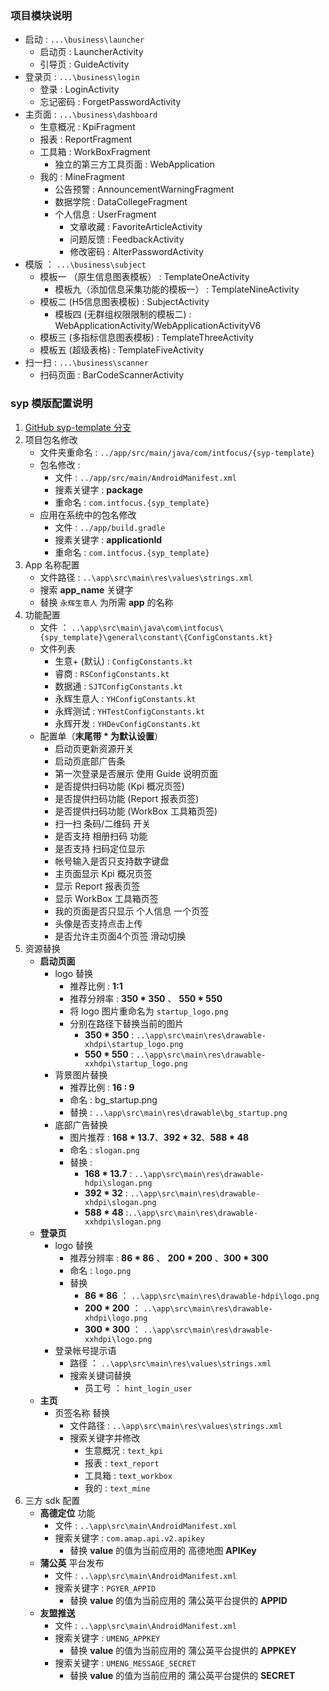 ### 项目模块说明
- 启动 : `...\business\launcher`
	- 启动页 : LauncherActivity
	- 引导页 : GuideActivity
- 登录页 : `...\business\login`
	- 登录 : LoginActivity
	- 忘记密码 : ForgetPasswordActivity
- 主页面 : `...\business\dashboard`
	- 生意概况 : KpiFragment
	- 报表 : ReportFragment
	- 工具箱 : WorkBoxFragment
		- 独立的第三方工具页面 : WebApplication
	- 我的 : MineFragment
		- 公告预警 : AnnouncementWarningFragment
		- 数据学院 : DataCollegeFragment
		- 个人信息 : UserFragment
			- 文章收藏 : FavoriteArticleActivity
			- 问题反馈 : FeedbackActivity
			- 修改密码 : AlterPasswordActivity
- 模版 ： `...\business\subject`
	- 模板一 （原生信息图表模板） : TemplateOneActivity
		- 模板九（添加信息采集功能的模板一） : TemplateNineActivity
	- 模板二 (H5信息图表模板) : SubjectActivity
		- 模板四 (无群组权限限制的模板二) : WebApplicationActivity/WebApplicationActivityV6
	- 模板三 (多指标信息图表模板) : TemplateThreeActivity
	- 模板五 (超级表格) : TemplateFiveActivity
- 扫一扫 : `...\business\scanner`
	- 扫码页面 : BarCodeScannerActivity

### syp 模版配置说明
1. [GitHub syp-template 分支](https://github.com/PassionateWsj/YH-Android/)
2. 项目包名修改
 	- 文件夹重命名 : `../app/src/main/java/com/intfocus/{syp-template}`
 	- 包名修改 : 
 		- 文件 : `../app/src/main/AndroidManifest.xml`
 		- 搜素关键字 : **package**
 		- 重命名 : `com.intfocus.{syp_template}`
	- 应用在系统中的包名修改
		- 文件 : `../app/build.gradle`
		- 搜素关键字 : **applicationId**
		- 重命名 : `com.intfocus.{syp_template}`
3. App 名称配置
	- 文件路径 : `..\app\src\main\res\values\strings.xml`
	- 搜索 **app_name** 关键字
	- 替换 `永辉生意人` 为所需 **app** 的名称
4. 功能配置
	- 文件 ： `..\app\src\main\java\com\intfocus\{spy_template}\general\constant\{ConfigConstants.kt}`
	- 文件列表
		- 生意+ (默认) : `ConfigConstants.kt`
		- 睿商 : `RSConfigConstants.kt`
		- 数据通 : `SJTConfigConstants.kt`
		- 永辉生意人 : `YHConfigConstants.kt`
		- 永辉测试 : `YHTestConfigConstants.kt`
		- 永辉开发 : `YHDevConfigConstants.kt`
	- 配置单（**末尾带 * 为默认设置**）
		- 启动页更新资源开关
		- 启动页底部广告条
		- 第一次登录是否展示 使用 Guide 说明页面
		- 是否提供扫码功能 (Kpi 概况页签)
		- 是否提供扫码功能 (Report 报表页签)
		- 是否提供扫码功能 (WorkBox 工具箱页签)
		- 扫一扫 条码/二维码 开关
		- 是否支持 相册扫码 功能
		- 是否支持 扫码定位显示
		- 帐号输入是否只支持数字键盘
		- 主页面显示 Kpi 概况页签
		- 显示 Report 报表页签
		- 显示 WorkBox 工具箱页签
		- 我的页面是否只显示 个人信息 一个页签
		- 头像是否支持点击上传
		- 是否允许主页面4个页签 滑动切换
5. 资源替换
	- **启动页面**
		- logo 替换
			- 推荐比例 : **1:1**
			- 推荐分辨率 : **350 * 350** 、 **550 * 550**
			- 将 logo 图片重命名为 `startup_logo.png`
			- 分别在路径下替换当前的图片
				- **350 * 350** : `..\app\src\main\res\drawable-xhdpi\startup_logo.png` 
				- **550 * 550** : `..\app\src\main\res\drawable-xxhdpi\startup_logo.png`
		- 背景图片替换
			- 推荐比例 : **16 : 9**
			- 命名 : bg_startup.png
			- 替换 : `..\app\src\main\res\drawable\bg_startup.png`
		- 底部广告替换
			- 图片推荐 : **168 * 13.7**、**392 * 32**、**588 * 48**
			- 命名 : `slogan.png`
			- 替换 :
				- **168 * 13.7** : `..\app\src\main\res\drawable-hdpi\slogan.png`
				- **392 * 32** : `..\app\src\main\res\drawable-xhdpi\slogan.png`
				- **588 * 48** :`..\app\src\main\res\drawable-xxhdpi\slogan.png`
	- **登录页**
		- logo 替换
			- 推荐分辨率 : **86 * 86** 、 **200 * 200** 、**300 * 300**
			- 命名 : `logo.png`
			- 替换
				- **86 * 86** ： `..\app\src\main\res\drawable-hdpi\logo.png`
				- **200 * 200** ： `..\app\src\main\res\drawable-xhdpi\logo.png`
				- **300 * 300** ： `..\app\src\main\res\drawable-xxhdpi\logo.png`
		- 登录帐号提示语
			- 路径 ： `..\app\src\main\res\values\strings.xml`
			- 搜索关键词替换
				- 员工号 ： `hint_login_user`
	- **主页**
		- 页签名称 替换
			- 文件路径 : `..\app\src\main\res\values\strings.xml`
			- 搜索关键字并修改
				- 生意概况 : `text_kpi`
				- 报表 : `text_report`
				- 工具箱 : `text_workbox`
				- 我的 : `text_mine`
6. 三方 sdk 配置
	- **高德定位** 功能
		- 文件 : `..\app\src\main\AndroidManifest.xml`
		- 搜索关键字 : `com.amap.api.v2.apikey`
			- 替换 **value** 的值为当前应用的 高德地图 **APIKey**
	- **蒲公英** 平台发布
		- 文件 : `..\app\src\main\AndroidManifest.xml`
		- 搜索关键字 : `PGYER_APPID`
			- 替换 **value** 的值为当前应用的 蒲公英平台提供的 **APPID**
	- **友盟推送**
		- 文件 : `..\app\src\main\AndroidManifest.xml`
		- 搜索关键字 : `UMENG_APPKEY`
			- 替换 **value** 的值为当前应用的 蒲公英平台提供的 **APPKEY**
		- 搜索关键字 : `UMENG_MESSAGE_SECRET`
			- 替换 **value** 的值为当前应用的 蒲公英平台提供的 **SECRET**
